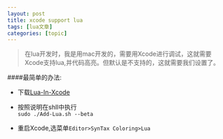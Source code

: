 ```yaml
---
layout: post
title: xcode support lua 
tags: [lua文章]
categories: [topic]
---
```

> 在lua开发时，我是用mac开发的，需要用Xcode进行调试，这就需要Xcode支持lua,并代码高亮。但默认是不支持的，这就需要我们设置了。

####最简单的办法:

  * 下载[Lua-In-Xcode](https://github.com/breinhart/Lua-In-Xcode)
  * 按照说明在shll中执行  
`sudo ./Add-Lua.sh --beta`

  * 重启Xcode,选菜单`Editor>SynTax Coloring>Lua`